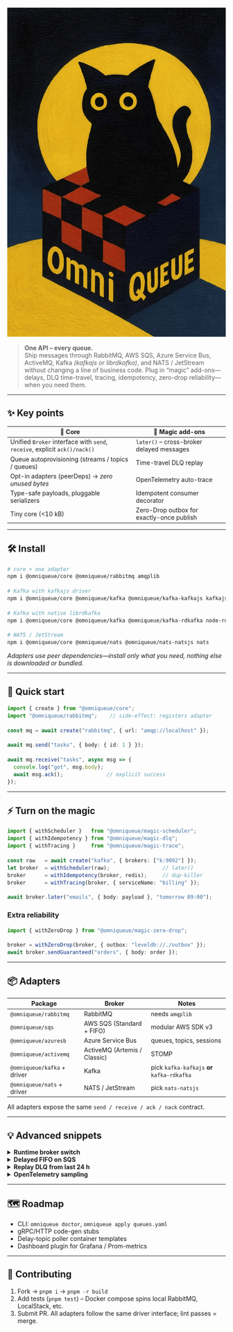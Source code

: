 <!-- OmniQueue README • v0.2.x -->
<p align="center">
  <img src="./omniqueue_logo.png" alt="OmniQueue logo" />
</p>

> **One API – every queue.**  
> Ship messages through RabbitMQ, AWS SQS, Azure Service Bus, ActiveMQ, Kafka *(kafkajs or librdkafka)*, and NATS / JetStream without changing a line of business code. Plug in “magic” add-ons—delays, DLQ time-travel, tracing, idempotency, zero-drop reliability—when you need them.

---

## ✨ Key points

| 🔹 Core | 🔹 Magic add-ons |
|--------|----------------|
| Unified `Broker` interface with `send`, `receive`, explicit `ack()/nack()` | `later()` – cross-broker delayed messages |
| Queue autoprovisioning (streams / topics / queues) | Time-travel DLQ replay |
| Opt-in adapters (peerDeps) → *zero unused bytes* | OpenTelemetry auto-trace |
| Type-safe payloads, pluggable serializers | Idempotent consumer decorator |
| Tiny core (<10 kB) | Zero-Drop outbox for exactly-once publish |

---

## 🛠️ Install

```bash
# core + one adapter
npm i @omniqueue/core @omniqueue/rabbitmq amqplib

# Kafka with kafkajs driver
npm i @omniqueue/core @omniqueue/kafka @omniqueue/kafka-kafkajs kafkajs

# Kafka with native librdkafka
npm i @omniqueue/core @omniqueue/kafka @omniqueue/kafka-rdkafka node-rdkafka

# NATS / JetStream
npm i @omniqueue/core @omniqueue/nats @omniqueue/nats-natsjs nats
````

*Adapters use peer dependencies—install only what you need, nothing else is downloaded or bundled.*

---

## 🚀 Quick start

```ts
import { create } from "@omniqueue/core";
import "@omniqueue/rabbitmq";    // side-effect: registers adapter

const mq = await create("rabbitmq", { url: "amqp://localhost" });

await mq.send("tasks", { body: { id: 1 } });

await mq.receive("tasks", async msg => {
  console.log("got", msg.body);
  await msg.ack();              // explicit success
});
```

---

## ⚡ Turn on the magic

```ts
import { withScheduler }   from "@omniqueue/magic-scheduler";
import { withIdempotency } from "@omniqueue/magic-dlq";
import { withTracing }     from "@omniqueue/magic-trace";

const raw   = await create("kafka", { brokers: ["k:9092"] });
let broker  = withScheduler(raw);                 // later()
broker      = withIdempotency(broker, redis);     // dup-killer
broker      = withTracing(broker, { serviceName: "billing" });

await broker.later("emails", { body: payload }, "tomorrow 09:00");
```

### Extra reliability

```ts
import { withZeroDrop } from "@omniqueue/magic-zero-drop";

broker = withZeroDrop(broker, { outbox: "leveldb://./outbox" });
await broker.sendGuaranteed("orders", { body: order });
```

---

## 📦 Adapters

| Package                     | Broker                       | Notes                                       |
| --------------------------- | ---------------------------- | ------------------------------------------- |
| `@omniqueue/rabbitmq`       | RabbitMQ                     | needs `amqplib`                             |
| `@omniqueue/sqs`            | AWS SQS (Standard + FIFO)    | modular AWS SDK v3                          |
| `@omniqueue/azuresb`        | Azure Service Bus            | queues, topics, sessions                    |
| `@omniqueue/activemq`       | ActiveMQ (Artemis / Classic) | STOMP                                       |
| `@omniqueue/kafka` + driver | Kafka                        | pick `kafka-kafkajs` **or** `kafka-rdkafka` |
| `@omniqueue/nats` + driver  | NATS / JetStream             | pick `nats-natsjs`                          |

All adapters expose the same `send / receive / ack / nack` contract.

---

## 💡 Advanced snippets

<details>
<summary><strong>Runtime broker switch</strong></summary>

```ts
/**
 * runtime-switch.ts
 *
 *   MQ_PROVIDER=rabbitmq ts-node runtime-switch.ts
 *   MQ_PROVIDER=kafka     ts-node runtime-switch.ts
 *   MQ_PROVIDER=sqs       ts-node runtime-switch.ts
 *
 * Adapters for the chosen provider must be installed
 * (e.g. @omniqueue/rabbitmq + amqplib, or @omniqueue/kafka + kafkajs).
 */
import { create }      from "@omniqueue/core";
import { withTracing } from "@omniqueue/magic-trace";

// Pre-register the adapters you might switch between
import "@omniqueue/rabbitmq";
import "@omniqueue/kafka";
import "@omniqueue/sqs";

const provider = process.env.MQ_PROVIDER ?? "rabbitmq";

async function main() {
  const config: Record<string, any> = {
    rabbitmq: { url: "amqp://localhost" },
    kafka:    { brokers: ["localhost:9092"] },
    sqs:      { region: "ap-southeast-1",
                queueUrl: "http://localhost:4566/000000000000/tasks" }
  };

  const raw     = await create(provider, config[provider]);
  const broker  = withTracing(raw, { serviceName: "runtime-demo" });

  await broker.send("tasks", { body: { hello: provider } });

  await broker.receive("tasks", async msg => {
    console.log(`[${provider}] received ->`, msg.body);
    await msg.ack();
    await broker.close();            // graceful shutdown after demo
  });
}

main().catch(console.error);
```
</details>

<details>
<summary><strong>Delayed FIFO on SQS</strong></summary>

```ts
await broker.later("payments.fifo",
                   { body: {...}, id: "o-123" },
                   12 * 60 * 1000,                // 12 min
                   { groupId: "user-42" });
```

</details>

<details>
<summary><strong>Replay DLQ from last 24 h</strong></summary>

```ts
import { TimeTravelDLQ } from "@omniqueue/magic-dlq";

const dlq   = new TimeTravelDLQ(broker);
const stats = await dlq.replay({ since: "-24h" });
console.log(`Restored ${stats.restored}/${stats.scanned}`);
```

</details>

<details>
<summary><strong>OpenTelemetry sampling</strong></summary>

```ts
import { TraceIdRatioBasedSampler } from "@opentelemetry/sdk-trace-node";
broker = withTracing(broker, {
  serviceName: "search-svc",
  sampler: new TraceIdRatioBasedSampler(0.05)   // 5 %
});
```

</details>

---

## 🗺️ Roadmap

* CLI: `omniqueue doctor`, `omniqueue apply queues.yaml`
* gRPC/HTTP code-gen stubs
* Delay-topic poller container templates
* Dashboard plugin for Grafana / Prom-metrics

---

## 🤝 Contributing

1. Fork → `pnpm i` → `pnpm -r build`
2. Add tests (`pnpm test`) – Docker compose spins local RabbitMQ, LocalStack, etc.
3. Submit PR. All adapters follow the same driver interface; lint passes = merge.
